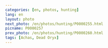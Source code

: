 ```yaml
---
categories: [en, photos, hunting]
lang: en
layout: photo
next_photo: /en/photos/hunting/P0000255.html
picname: P0000257
prev_photo: /en/photos/hunting/P0000260.html
tags: [Achas, Dead Oryx]
---
```

